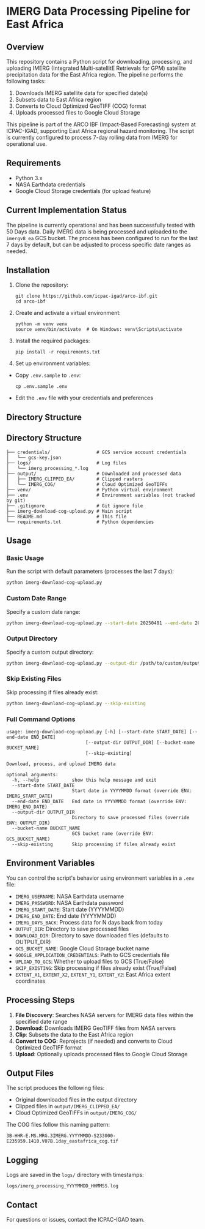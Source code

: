 # IMERG Data Processing Pipeline for East Africa

## Overview

This repository contains a Python script for downloading, processing, and uploading IMERG (Integrated Multi-satellitE Retrievals for GPM) satellite precipitation data for the East Africa region. The pipeline performs the following tasks:

1. Downloads IMERG satellite data for specified date(s)
2. Subsets data to East Africa region
3. Converts to Cloud Optimized GeoTIFF (COG) format
4. Uploads processed files to Google Cloud Storage

This pipeline is part of the ARCO IBF (Impact-Based Forecasting) system at ICPAC-IGAD, supporting East Africa regional hazard monitoring. The script is currently configured to process 7-day rolling data from IMERG for operational use.

## Requirements

- Python 3.x
- NASA Earthdata credentials
- Google Cloud Storage credentials (for upload feature)

## Current Implementation Status

The pipeline is currently operational and has been successfully tested with 50 Days data. Daily IMERG data is being processed and uploaded to the `imergv8_ea` GCS bucket. The process has been configured to run for the last 7 days by default, but can be adjusted to process specific date ranges as needed.

## Installation

1. Clone the repository:
   ```
   git clone https://github.com/icpac-igad/arco-ibf.git
   cd arco-ibf
   ```

2. Create and activate a virtual environment:
   ```
   python -m venv venv
   source venv/bin/activate  # On Windows: venv\Scripts\activate
   ```

3. Install the required packages:
   ```
   pip install -r requirements.txt
   ```
4. Set up environment variables:

- Copy `.env.sample` to `.env`:
  ```
  cp .env.sample .env
  ```
- Edit the `.env` file with your credentials and preferences

## Directory Structure

## Directory Structure

```
├── credentials/                 # GCS service account credentials
│   └── gcs-key.json
├── logs/                        # Log files
│   └── imerg_processing_*.log
├── output/                      # Downloaded and processed data
│   ├── IMERG_CLIPPED_EA/        # Clipped rasters
│   └── IMERG_COG/               # Cloud Optimized GeoTIFFs
├── venv/                        # Python virtual environment
├── .env                         # Environment variables (not tracked by git)
├── .gitignore                   # Git ignore file
├── imerg-download-cog-upload.py # Main script
├── README.md                    # This file
└── requirements.txt             # Python dependencies
```

## Usage

### Basic Usage

Run the script with default parameters (processes the last 7 days):

```bash
python imerg-download-cog-upload.py
```

### Custom Date Range

Specify a custom date range:

```bash
python imerg-download-cog-upload.py --start-date 20250401 --end-date 20250410
```

### Output Directory

Specify a custom output directory:

```bash
python imerg-download-cog-upload.py --output-dir /path/to/custom/output
```

### Skip Existing Files

Skip processing if files already exist:

```bash
python imerg-download-cog-upload.py --skip-existing
```

### Full Command Options

```
usage: imerg-download-cog-upload.py [-h] [--start-date START_DATE] [--end-date END_DATE]
                             [--output-dir OUTPUT_DIR] [--bucket-name BUCKET_NAME]
                             [--skip-existing]

Download, process, and upload IMERG data

optional arguments:
  -h, --help            show this help message and exit
  --start-date START_DATE
                        Start date in YYYYMMDD format (override ENV: IMERG_START_DATE)
  --end-date END_DATE   End date in YYYYMMDD format (override ENV: IMERG_END_DATE)
  --output-dir OUTPUT_DIR
                        Directory to save processed files (override ENV: OUTPUT_DIR)
  --bucket-name BUCKET_NAME
                        GCS bucket name (override ENV: GCS_BUCKET_NAME)
  --skip-existing       Skip processing if files already exist
```

## Environment Variables

You can control the script's behavior using environment variables in a `.env` file:

- `IMERG_USERNAME`: NASA Earthdata username
- `IMERG_PASSWORD`: NASA Earthdata password
- `IMERG_START_DATE`: Start date (YYYYMMDD)
- `IMERG_END_DATE`: End date (YYYYMMDD)
- `IMERG_DAYS_BACK`: Process data for N days back from today
- `OUTPUT_DIR`: Directory to save processed files
- `DOWNLOAD_DIR`: Directory to save downloaded files (defaults to OUTPUT_DIR)
- `GCS_BUCKET_NAME`: Google Cloud Storage bucket name
- `GOOGLE_APPLICATION_CREDENTIALS`: Path to GCS credentials file
- `UPLOAD_TO_GCS`: Whether to upload files to GCS (True/False)
- `SKIP_EXISTING`: Skip processing if files already exist (True/False)
- `EXTENT_X1`, `EXTENT_X2`, `EXTENT_Y1`, `EXTENT_Y2`: East Africa extent coordinates

## Processing Steps

1. **File Discovery**: Searches NASA servers for IMERG data files within the specified date range
2. **Download**: Downloads IMERG GeoTIFF files from NASA servers
3. **Clip**: Subsets the data to the East Africa region
4. **Convert to COG**: Reprojects (if needed) and converts to Cloud Optimized GeoTIFF format
5. **Upload**: Optionally uploads processed files to Google Cloud Storage

## Output Files

The script produces the following files:

- Original downloaded files in the output directory
- Clipped files in `output/IMERG_CLIPPED_EA/`
- Cloud Optimized GeoTIFFs in `output/IMERG_COG/`

The COG files follow this naming pattern:
```
3B-HHR-E.MS.MRG.3IMERG.YYYYMMDD-S233000-E235959.1410.V07B.1day_eastafrica_cog.tif
```

## Logging

Logs are saved in the `logs/` directory with timestamps:
```
logs/imerg_processing_YYYYMMDD_HHMMSS.log
```


## Contact

For questions or issues, contact the ICPAC-IGAD team.
